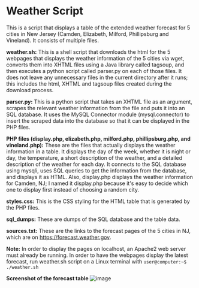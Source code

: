 # Weather Script
This is a script that displays a table of the extended weather forecast for 5 cities in New Jersey (Camden, Elizabeth, Milford, Phillipsburg and Vineland). It consists of multiple files.

**weather.sh:**
This is a shell script that downloads the html for the 5 webpages that displays the weather information of the 5 cities via wget, converts them into XHTML files using a Java library called tagsoup, and then executes a python script called parser.py on each of those files. It does not leave any unnecessary files in the current directory after it runs; this includes the html, XHTML and tagsoup files created during the download process.

**parser.py:**
This is a python script that takes an XHTML file as an argument, scrapes the relevant weather information from the file and puts it into an SQL database. It uses the MySQL Connector module (mysql.connector)  to insert the scraped data into the database so that it can be displayed in the PHP files.

**PHP files (display.php, elizabeth.php, milford.php, phillipsburg.php, and vineland.php):**
These are the files that actually displays the weather information in a table. It displays the day of the week, whether it is night or day, the temperature, a short description of the weather, and a detailed description of the weather for each day. It connects to the SQL database using mysqli, uses SQL queries to get the information from the database, and displays it as HTML. Also, display.php displays the weather information for Camden, NJ; I named it display.php because it's easy to decide which one to display first instead of choosing a random city. 

**styles.css:**
This is the CSS styling for the HTML table that is generated by the PHP files.

**sql_dumps:**
These are dumps of the SQL database and the table data.

**sources.txt:**
These are the links to the forecast pages of the 5 cities in NJ, which are on https://forecast.weather.gov.

**Note:**
In order to display the pages on localhost, an Apache2 web server must already be running. In order to have the webpages display the latest forecast, run weather.sh script on a Linux terminal with `user@computer:~$ ./weather.sh`

**Screenshot of the forecast table**
![image](https://github.com/Gavin6305/My-Coding-Projects/assets/96839346/678abdd8-67a7-44a3-bf6d-dbfc19c1126f)
